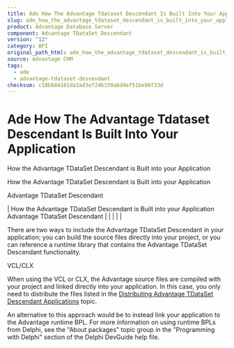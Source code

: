 ```yaml
---
title: Ade How The Advantage Tdataset Descendant Is Built Into Your Application
slug: ade_how_the_advantage_tdataset_descendant_is_built_into_your_application
product: Advantage Database Server
component: Advantage TDataSet Descendant
version: "12"
category: API
original_path_html: ade_how_the_advantage_tdataset_descendant_is_built_into_your_application.htm
source: Advantage CHM
tags:
  - ade
  - advantage-tdataset-descendant
checksum: c18b684161da3ad3ef24b339abd4ef51be98f33d
---
```


# Ade How The Advantage Tdataset Descendant Is Built Into Your Application

How the Advantage TDataSet Descendant is Built into your Application

How the Advantage TDataSet Descendant is Built into your Application

Advantage TDataSet Descendant

| How the Advantage TDataSet Descendant is Built into your Application  Advantage TDataSet Descendant |  |  |  |  |

There are two ways to include the Advantage TDataSet Descendant in your application; you can build the source files directly into your project, or you can reference a runtime library that contains the Advantage TDataSet Descendant functionality.

VCL/CLX

When using the VCL or CLX, the Advantage source files are compiled with your project and linked directly into your application. In this case, you only need to distribute the files listed in the [Distributing Advantage TDataSet Descendant Applications](ade_distributing_advantage_tdataset_descendant_applications.md) topic.

An alternative to this approach would be to instead link your application to the Advantage runtime BPL. For more information on using runtime BPLs from Delphi, see the "About packages" topic group in the "Programming with Delphi" section of the Delphi DevGuide help file.
